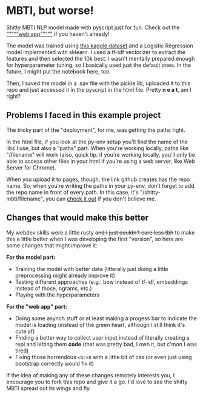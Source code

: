 # MBTI, but worse!
Shitty MBTI NLP model made with pyscript just for fun. Check out the ["""""web app"""""](https://laiscarraro.github.io/shitty-mbti/) if you haven't already!

The model was trained using [this kaggle dataset](https://www.kaggle.com/datasets/datasnaek/mbti-type) and a Logistic Regression model implemented with sklearn. I used a tf-idf vectorizer to extract the features and then selected the 10k best. I wasn't mentally prepared enough for hyperparameter tuning, so I basically used just the default ones. In the future, I might put the notebook here, too.

Then, I saved the model in a .sav file with the pickle lib, uploaded it to this repo and just accessed it in the pyscript in the html file. Pretty **n e a t**, am I right?

## Problems I faced in this example project

The tricky part of the "deployment", for me, was getting the paths right.

In the html file, if you look at the py-env setup you'll find the name of the libs I use, but also a "paths" part. When you're working locally, paths like "/filename" will work (also, quick tip: if you're working locally, you'll only be able to access other files in your html if you're using a web server, like Web Server for Chrome). 

When you upload it to pages, though, the link github creates has the repo name. So, when you're writing the paths in your py-env, don't forget to add the repo name in front of every path. In this case, it's "/shitty-mbti/filename", you can [check it out](https://github.com/laiscarraro/shitty-mbti/blob/main/index.html) if you don't believe me.

## Changes that would make this better

My webdev skills were a little rusty ~~and I just couldn't care less tbh~~ to make this a little better when I was developing the first "version", so here are some changes that might improve it:

**For the model part:**
- Training the model with better data (litterally just doing a little preprocessing might already improve it)
- Testing different approaches (e.g.: bow instead of tf-idf, embeddings instead of those, ngrams, etc.)
- Playing with the hyperparameters

**For the "web app" part:**
- Doing some asynch stuff or at least making a progess bar to indicate the model is loading (instead of the green heart, although I still think it's cute af)
- Finding a better way to collect user input instead of literally creating a repl and letting them **code** (that was pretty bad, I own it, but c'mon I was tired)
- Fixing those horrendous `<br>`s with a little bit of css (or even just using bootstrap correctly would fix it)

If the idea of making any of these changes remotely interests you, I encourage you to fork this repo and give it a go. I'd love to see the shitty MBTI spread out its wings and fly.
